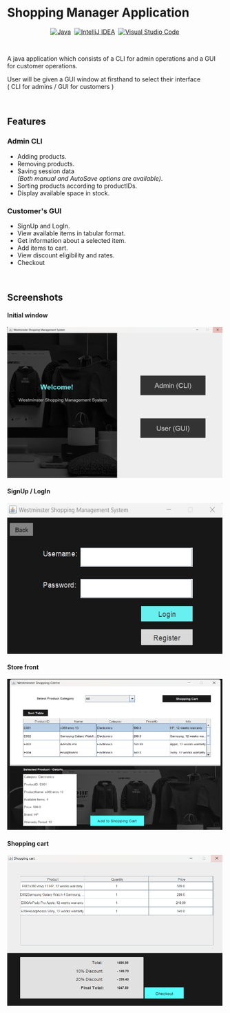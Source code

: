 # Shopping Manager Application 

<div align="center">

<a href="https://www.java.com/en/">![Java](https://img.shields.io/badge/java-%23ED8B00.svg?style=for-the-badge&logo=openjdk&logoColor=white)</a>&nbsp;
<a href="https://www.jetbrains.com/idea/">![IntelliJ IDEA](https://img.shields.io/badge/IntelliJIDEA-000000.svg?style=for-the-badge&logo=intellij-idea&logoColor=white)</a>&nbsp;
<a href="https://code.visualstudio.com">![Visual Studio Code](https://img.shields.io/badge/Visual%20Studio%20Code-0078d7.svg?style=for-the-badge&logo=visual-studio-code&logoColor=white)</a>&nbsp;

</div>
<br/ >

A java application which consists of a CLI for admin operations and a GUI for customer operations.

User will be given a GUI window at firsthand to select their interface <br>
( CLI for admins / GUI for customers )

<br>

## Features

### Admin CLI

- Adding products.
- Removing products.
- Saving session data <br>
  _(Both manual and AutoSave options are available)_.
- Sorting products according to productIDs.
- Display available space in stock.

### Customer's GUI

- SignUp and LogIn.
- View available items in tabular format.
- Get information about a selected item.
- Add items to cart.
- View discount eligibility and rates.
- Checkout

<br />

## Screenshots

#### Initial window

<img src="./screenshots/Screenshot%202024-02-28%20110008.png" alt="Initial window" title="Initial window" style="height: 350px; width:500px;">

#### SignUp / LogIn

<img src="./screenshots/Screenshot%202024-02-28%20110116.png" alt="SignUp & LogIn" title="SignUp & LogIn" style="height: 350px; width:500px;">

#### Store front

<img src="./screenshots/Screenshot%202024-02-28%20183506.png" alt="Shop view" title="Shop view" style="height: 350px; width:500px;">

#### Shopping cart

<img src="./screenshots/Screenshot%202024-02-28%20183540.png" alt="Shop view" title="Shop view" style="height: 350px; width:500px;">
